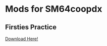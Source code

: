 # Mods for SM64coopdx

## Firsties Practice
[Download Here!](https://github.com/Paradox9955/SM64Coop/raw/refs/heads/mods/Firsties%20Practice.zip)
